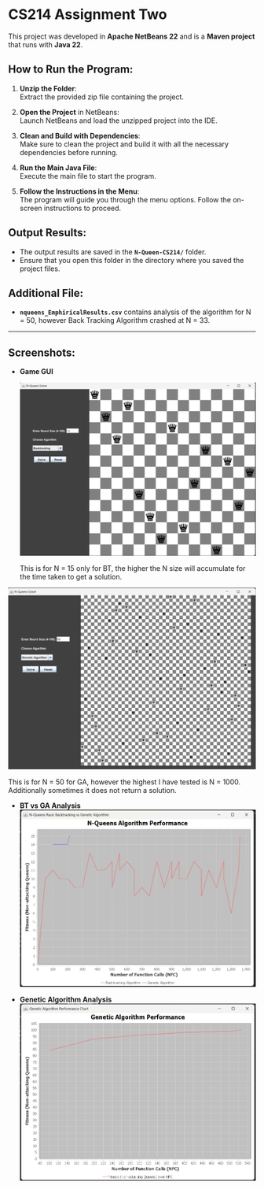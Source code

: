 # CS214 Assignment Two

This project was developed in **Apache NetBeans 22** and is a **Maven project** that runs with **Java 22**.

## How to Run the Program:

1. **Unzip the Folder**:  
   Extract the provided zip file containing the project.

2. **Open the Project** in NetBeans:  
   Launch NetBeans and load the unzipped project into the IDE.

3. **Clean and Build with Dependencies**:  
   Make sure to clean the project and build it with all the necessary dependencies before running.

4. **Run the Main Java File**:  
   Execute the main file to start the program.

5. **Follow the Instructions in the Menu**:  
   The program will guide you through the menu options. Follow the on-screen instructions to proceed.

## Output Results:

- The output results are saved in the **`N-Queen-CS214/`** folder.
- Ensure that you open this folder in the directory where you saved the project files.

## Additional File:
- **`nqueens_EmphiricalResults.csv`** contains analysis of the algorithm for N = 50, however Back Tracking Algorithm crashed at N = 33.

---

## Screenshots:

- **Game GUI**  

  ![Game GUI Screenshot](screenshots/BT_15.png)

  This is for N = 15 only for BT, the higher the N size will accumulate for the time taken to get a solution.

![Game GUI Screenshot](screenshots/GA_50.png)

This is for N = 50 for GA, however the highest I have tested is N = 1000. Additionally sometimes it does not return a solution.

- **BT vs GA Analysis**  
  ![Genetic Algorithm Screenshot](screenshots/race.png)
  

- **Genetic Algorithm Analysis**  
  ![Genetic Algorithm Screenshot](screenshots/GA_100.png)
